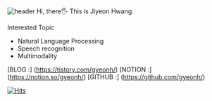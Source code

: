 ![header](https://capsule-render.vercel.app/api?color=F3B9B9&type=waving&height=200&text=Pain%20past%20is%20pleasure&fontColor=663A3A&fontSize=54&fontAlignY=39)
Hi, there🖐 This is Jiyeon Hwang.

Interested Topic
* Natural Language Processing
* Speech recognition
* Multimodality
 
[BLOG :] (https://tistory.com/gyeonh/)
[NOTION :] (https://notion.so/gyeonh/)
[GITHUB :] (https://github.com/gyeonh/)

[![Hits](https://hits.seeyoufarm.com/api/count/incr/badge.svg?url=https%3A%2F%2Fgithub.com%2Fgyeonh%2Fhit-counter&count_bg=%23FF8E8E&title_bg=%23F3B9B9&icon=&icon_color=%23FFAB00&title=%F0%9F%A4%9E&edge_flat=false)](https://hits.seeyoufarm.com)
